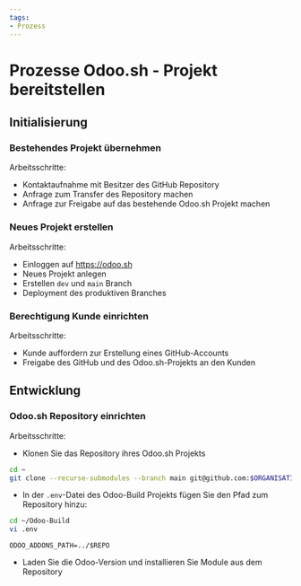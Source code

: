 ```yaml
---
tags:
- Prozess
---
```

# Prozesse Odoo.sh - Projekt bereitstellen

## Initialisierung

### Bestehendes Projekt übernehmen

Arbeitsschritte:

* Kontaktaufnahme mit Besitzer des GitHub Repository
* Anfrage zum Transfer des Repository machen
* Anfrage zur Freigabe auf das bestehende Odoo.sh Projekt machen

### Neues Projekt erstellen

Arbeitsschritte:

* Einloggen auf <https://odoo.sh>
* Neues Projekt anlegen
* Erstellen `dev` und `main` Branch
* Deployment des produktiven Branches

### Berechtigung Kunde einrichten

Arbeitsschritte:

* Kunde auffordern zur Erstellung eines GitHub-Accounts
* Freigabe des GitHub und des Odoo.sh-Projekts an den Kunden


## Entwicklung

### Odoo.sh Repository einrichten

Arbeitsschritte:

* Klonen Sie das Repository ihres Odoo.sh Projekts

```bash
cd ~
git clone --recurse-submodules --branch main git@github.com:$ORGANISATION/$REPO.git
```

* In der `.env`-Datei des Odoo-Build Projekts fügen Sie den Pfad zum Repository hinzu:

```bash
cd ~/Odoo-Build
vi .env
```

```
ODOO_ADDONS_PATH=../$REPO
```

* Laden Sie die Odoo-Version und installieren Sie Module aus dem Repository

